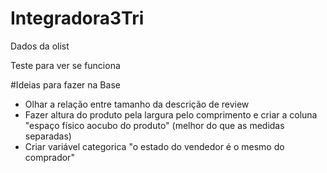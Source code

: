 # Integradora3Tri
Dados da olist

Teste para ver se funciona

#Ideias para fazer na Base
* Olhar a relação entre tamanho da descrição de review
* Fazer altura do produto pela largura pelo comprimento e criar a coluna "espaço físico aocubo do produto" (melhor do que as medidas separadas)
* Criar variável categorica "o estado do vendedor é o mesmo do comprador"
